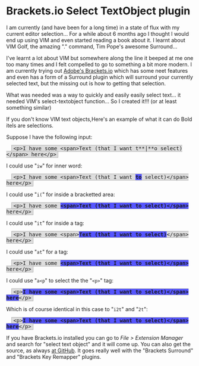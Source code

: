# Brackets.io Select TextObject plugin

I am currently (and have been for a long time) in a state of flux with my current editor selection... For a while about 6 months ago I thought I would end up using VIM and even started reading a book about it. I learnt about VIM Golf, the amazing "." command, Tim Pope's awesome Surround...

I've learnt a lot about VIM but somewhere along the line it beeped at me one too many times and I felt compelled to go to something a bit more modern. I am currently trying out [Adobe's Brackets.io](http://brackets.io/) which has some neet features and even has a form of a Surround plugin which will surround your currently selected text, but the missing out is how to getting that selection.

What was needed was a way to quickly and easily easily select text... it needed VIM's select-textobject function... So I created it!!! (or at least something similar)

If you don't know VIM text objects,Here's an example of what it can do Bold itels are selections.

Suppose I have the following input:

<span class="sto_code cursor">&lt;p&gt;I have some &lt;span&gt;Text (that I want t**|**o select)&lt;/span&gt; here&lt;/p&gt;</span>
    
I could use "`iw`" for inner word:

<span class="sto_code">&lt;p&gt;I have some &lt;span&gt;Text (that I want **to** select)&lt;/span&gt; here&lt;/p&gt;</span>
    
I could use "`i(`" for inside a bracketted area:

<span class="sto_code">&lt;p&gt;I have some **&lt;span&gt;Text (that I want to select)&lt;/span&gt;** here&lt;/p&gt;</span>
    
I could use "`it`" for inside a tag:

<span class="sto_code">&lt;p&gt;I have some &lt;span&gt;**Text (that I want to select)**&lt;/span&gt; here&lt;/p&gt;</span>

I could use "`at`" for a tag:

<span class="sto_code">&lt;p&gt;I have some **&lt;span&gt;Text (that I want to select)&lt;/span&gt;** here&lt;/p&gt;</span>
    
I could use "`a<p`" to select the the "`<p>`" tag:

<span class="sto_code">&lt;p&gt;**I have some &lt;span&gt;Text (that I want to select)&lt;/span&gt; here**&lt;/p&gt;</span>
    
Which is of course identical in this case to "`i2t`" and "`2t`":

<span class="sto_code">&lt;p&gt;**I have some &lt;span&gt;Text (that I want to select)&lt;/span&gt; here**&lt;/p&gt;</span>

If you have Brackets.io installed you can go to *File > Extension Manager* and search for "select text object" and it will come up. You can also get the source, as always [at GitHub](https://github.com/forbesmyester/js.forbesmyester.select-textobject). It goes really well with the "Brackets Surround" and "Brackets Key Remapper" plugins.



<style>
span.sto_code strong { background-color: #55F; }
span.sto_code.cursor strong { background-color: #000; }
span.sto_code {
    font-family: monospace;
    margin: 1em;
    background-color: #DDD;
    padding: 0.5em;
    border: 1px #AAA solid;
    padding: 0 0;
    background-color: #DDD;
    padding: 0 0.3em;
}
</style>